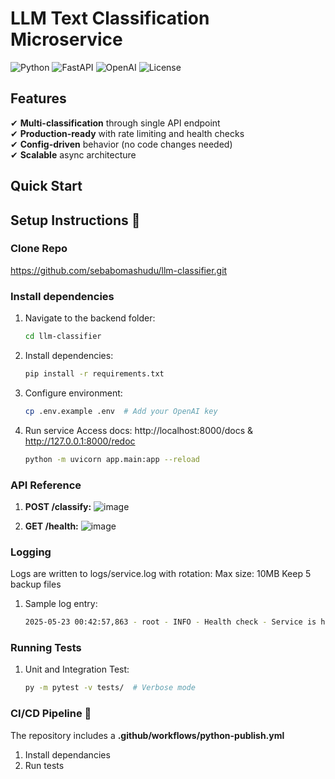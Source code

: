 # LLM Text Classification Microservice

![Python](https://img.shields.io/badge/python-3.10%2B-blue)
![FastAPI](https://img.shields.io/badge/FastAPI-0.95.0-green)
![OpenAI](https://img.shields.io/badge/OpenAI-1.12.0-orange)
![License](https://img.shields.io/badge/license-MIT-purple)

## Features <a name="features"></a>
✔ **Multi-classification** through single API endpoint  
✔ **Production-ready** with rate limiting and health checks  
✔ **Config-driven** behavior (no code changes needed)  
✔ **Scalable** async architecture  

## Quick Start <a name="quick-start"></a>
## Setup Instructions 🚀

### Clone Repo 
https://github.com/sebabomashudu/llm-classifier.git
### Install dependencies
1. Navigate to the backend folder:
   ```bash
   cd llm-classifier
2. Install  dependencies:
   ```bash
   pip install -r requirements.txt  
3. Configure environment:
   ```bash
   cp .env.example .env  # Add your OpenAI key
4. Run service
   Access docs: http://localhost:8000/docs & http://127.0.0.1:8000/redoc
   ```bash
   python -m uvicorn app.main:app --reload

### API Reference <a name="api-reference"></a>
1. **POST /classify:**
![image](https://github.com/user-attachments/assets/62760d6a-3d50-4335-be3a-a3f5394130c4)

2. **GET /health:**
   ![image](https://github.com/user-attachments/assets/c68cb337-ca06-469f-a644-ffc47cfee2e3)
   
### Logging
Logs are written to logs/service.log with rotation:
Max size: 10MB
Keep 5 backup files

1. Sample log entry:
   ```bash
   2025-05-23 00:42:57,863 - root - INFO - Health check - Service is healthy (no requests handled yet)

### Running Tests
1. Unit and Integration Test:
   ```bash
   py -m pytest -v tests/  # Verbose mode

### CI/CD Pipeline 🚀

The repository includes a **.github/workflows/python-publish.yml**
1. Install dependancies
2. Run tests




